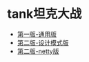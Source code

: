# tank坦克大战

- [第一版-通用版](./tank1/src/main/java/com/javaniuniu/tank1)
- [第二版-设计模式版](./tank2/src/main/java/com/javaniuniu/design_patterns)
- [第二版-netty版](./tank2/src/main/java/com/javaniuniu/design_patterns)
